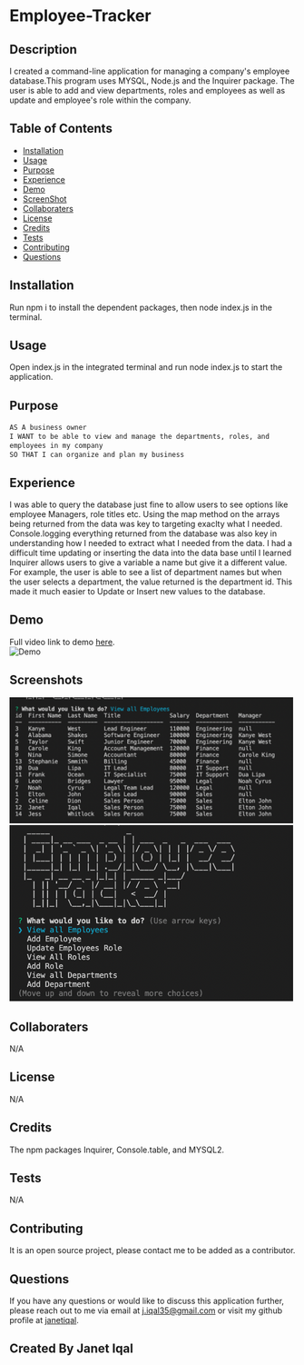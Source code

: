 # Employee-Tracker

## Description
I created a command-line application for managing a company's employee database.This program uses MYSQL, Node.js and the Inquirer package. The user is able to add and view departments, roles and employees as well as update and employee's role within the company. 
## Table of Contents
- [Installation](#installation)
- [Usage](#usage)
- [Purpose](#purpose)
- [Experience](#experience)
- [Demo](#demo)
- [ScreenShot](#screenshots)
- [Collaboraters](#collaboraters)
- [License](#license)
- [Credits](#credits)
- [Tests](#tests)
- [Contributing](#contributing)
- [Questions](#questions)
## Installation
Run npm i to install the dependent packages, then node index.js in the terminal.
## Usage
Open index.js in the integrated terminal and run node index.js to start the application.
## Purpose
```
AS A business owner
I WANT to be able to view and manage the departments, roles, and employees in my company
SO THAT I can organize and plan my business
```
## Experience
I was able to query the database just fine to allow users to see options like employee Managers, role titles etc. Using the map method on the arrays being returned from the data was key to targeting exaclty what I needed. Console.logging everything returned from the database was also key in understanding how I needed to extract what I needed from the data. I had a difficult time updating or inserting the data into the data base until I learned Inquirer allows users to give a variable a name but give it a different value. For example, the user is able to see a list of department names but when the user selects a department, the value returned is the department id. This made it much easier to Update or Insert new values to the database. 
## Demo
Full video link to demo [here](https://drive.google.com/file/d/1lsDQfH1z14tTmk58cnVdslAOiplH_YND/view?usp=sharing). </br>
![Demo](./images/Demo.gif)
## Screenshots
<img width= "500px" src="./images/employeetable.png" alt="screenshot of employee table"/> </br>
<img width= "500px" src="./images/options.png" alt="screenshot of options list"/>
## Collaboraters
N/A
## License
N/A
## Credits
The npm packages Inquirer, Console.table, and MYSQL2.
## Tests
  N/A
## Contributing 
  It is an open source project, please contact me to be added as a contributor.
## Questions
  If you have any questions or would like to discuss this application further, please reach out to me via email at [j.iqal35@gmail.com](mailto:j.iqal35@gmail.com) or visit my github profile at [janetiqal](http://www.github.com/janetiqal).
## Created By Janet Iqal
